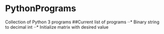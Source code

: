 # PythonPrograms
Collection of Python 3 programs
##Current list of programs
⋅⋅* Binary string to decimal int
⋅⋅* Initialize matrix with desired value
